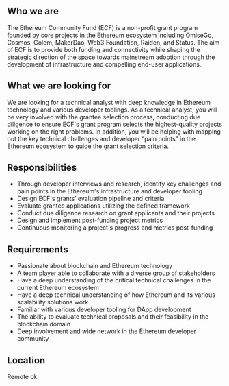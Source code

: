 ## Who we are
The Ethereum Community Fund (ECF) is a non-profit grant program founded by core projects in the Ethereum ecosystem including OmiseGo, Cosmos, Golem, MakerDao, Web3 Foundation, Raiden, and Status. The aim of ECF is to provide both funding and connectivity while shaping the strategic direction of the space towards mainstream adoption through the development of infrastructure and compelling end-user applications.

## What we are looking for

We are looking for a technical analyst with deep knowledge in Ethereum technology and various developer toolings. As a technical analyst, you will be very involved with the grantee selection process, conducting due diligence to ensure ECF's grant program selects the highest-quality projects working on the right problems. In addition, you will be helping with mapping out the key technical challenges and developer “pain points” in the Ethereum ecosystem to guide the grant selection criteria.

## Responsibilities

- Through developer interviews and research, identify key challenges and pain points in the Ethereum's infrastructure and developer tooling
- Design ECF's grants’ evaluation pipeline and criteria
- Evaluate grantee applications utilizing the defined framework
- Conduct due diligence research on grant applicants and their projects
- Design and implement post-funding project metrics
- Continuous monitoring a project's progress and metrics post-funding

## Requirements

- Passionate about blockchain and Ethereum technology
- A team player able to collaborate with a diverse group of stakeholders
- Have a deep understanding of the critical technical challenges in the current Ethereum ecosystem
- Have a deep technical understanding of how Ethereum and its various scalability solutions work
- Familiar with various developer tooling for DApp development
- The ability to evaluate technical proposals and their feasibility in the blockchain domain
- Deep involvement and wide network in the Ethereum developer community

## Location
Remote ok
